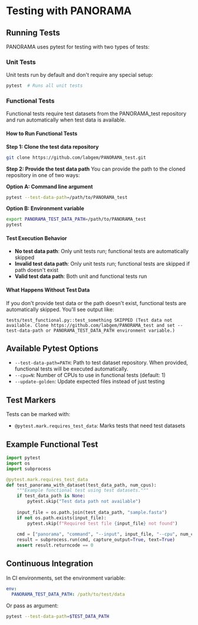 # Testing with PANORAMA

## Running Tests

PANORAMA uses pytest for testing with two types of tests:

### Unit Tests
Unit tests run by default and don't require any special setup:
```bash
pytest  # Runs all unit tests
```

### Functional Tests  
Functional tests require test datasets from the PANORAMA_test repository and run automatically when test data is available.

#### How to Run Functional Tests

**Step 1: Clone the test data repository**
```bash
git clone https://github.com/labgem/PANORAMA_test.git
```

**Step 2: Provide the test data path**
You can provide the path to the cloned repository in one of two ways:

**Option A: Command line argument**
```bash
pytest --test-data-path=/path/to/PANORAMA_test
```

**Option B: Environment variable**
```bash
export PANORAMA_TEST_DATA_PATH=/path/to/PANORAMA_test
pytest
```

#### Test Execution Behavior
- **No test data path**: Only unit tests run; functional tests are automatically skipped
- **Invalid test data path**: Only unit tests run; functional tests are skipped if path doesn't exist  
- **Valid test data path**: Both unit and functional tests run

#### What Happens Without Test Data
If you don't provide test data or the path doesn't exist, functional tests are automatically skipped. You'll see output like:

```
tests/test_functional.py::test_something SKIPPED (Test data not available. Clone https://github.com/labgem/PANORAMA_test and set --test-data-path or PANORAMA_TEST_DATA_PATH environment variable.)
```

## Available Pytest Options

- `--test-data-path=PATH`: Path to test dataset repository. When provided, functional tests will be executed automatically.
- `--cpu=N`: Number of CPUs to use in functional tests (default: 1)
- `--update-golden`: Update expected files instead of just testing

## Test Markers

Tests can be marked with:
- `@pytest.mark.requires_test_data`: Marks tests that need test datasets

## Example Functional Test

```python
import pytest
import os
import subprocess

@pytest.mark.requires_test_data
def test_panorama_with_dataset(test_data_path, num_cpus):
    """Example functional test using test datasets."""
    if test_data_path is None:
        pytest.skip("Test data path not available")
    
    input_file = os.path.join(test_data_path, "sample.fasta")
    if not os.path.exists(input_file):
        pytest.skip(f"Required test file {input_file} not found")
    
    cmd = ["panorama", "command", "--input", input_file, "--cpu", num_cpus]
    result = subprocess.run(cmd, capture_output=True, text=True)
    assert result.returncode == 0
```

## Continuous Integration

In CI environments, set the environment variable:
```yaml
env:
  PANORAMA_TEST_DATA_PATH: /path/to/test/data
```

Or pass as argument:
```bash
pytest --test-data-path=$TEST_DATA_PATH
```
